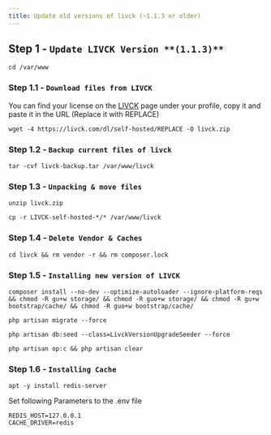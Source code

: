 ```yaml
---
title: Update old versions of livck (~1.1.3 or older)
---
```


## Step 1 - `Update LIVCK Version **(1.1.3)**`

```shell
cd /var/www
```

### Step 1.1 - `Download files from LIVCK`

You can find your license on the [LIVCK](https://livck.com/manage/licenses) page under your profile, copy it and paste it in the URL (Replace it with REPLACE)

```shell
wget -4 https://livck.com/dl/self-hosted/REPLACE -O livck.zip
```

### Step 1.2 - `Backup current files of livck`

```shell
tar -cvf livck-backup.tar /var/www/livck
```

### Step 1.3 - `Unpacking & move files`

```shell
unzip livck.zip
```

```shell
cp -r LIVCK-self-hosted-*/* /var/www/livck
```

### Step 1.4 - `Delete Vendor & Caches`

```shell
cd livck && rm vendor -r && rm composer.lock
```

### Step 1.5 - `Installing new version of LIVCK`

```shell
composer install --no-dev --optimize-autoloader --ignore-platform-reqs && chmod -R gu+w storage/ && chmod -R guo+w storage/ && chmod -R gu+w bootstrap/cache/ && chmod -R guo+w bootstrap/cache/
```

```shell
php artisan migrate --force
```

```shell
php artisan db:seed --class=LivckVersionUpgradeSeeder --force
```

```shell
php artisan op:c && php artisan clear
```

### Step 1.6 - `Installing Cache`

```shell
apt -y install redis-server
```

Set following Parameters to the .env file

```env
REDIS_HOST=127.0.0.1
CACHE_DRIVER=redis
```














